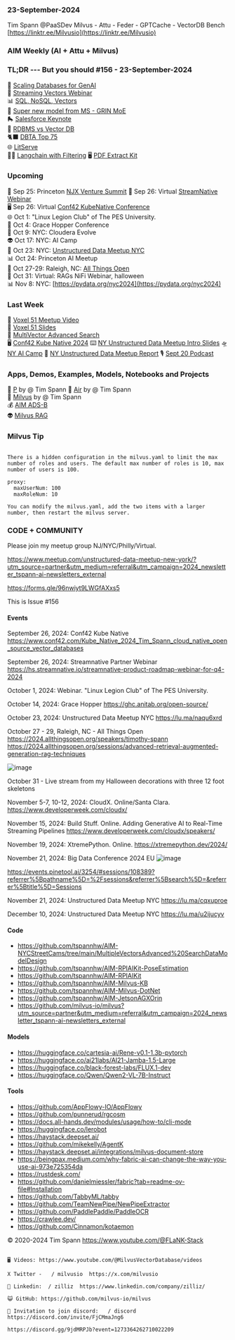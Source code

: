 ### 23-September-2024
Tim Spann @PaaSDev
Milvus - Attu - Feder - GPTCache - VectorDB Bench
[https://linktr.ee/Milvusio](https://linktr.ee/Milvusio)

### AIM Weekly (AI + Attu + Milvus)

### TL;DR --- But you should   #156 - 23-September-2024

📎 [Scaling Databases for GenAI](https://thenewstack.io/scaling-databases-to-meet-enterprise-genai-demands/)        <br/>
🤖 [Streaming Vectors Webinar](https://hs.streamnative.io/streamnative-product-roadmap-webinar-for-q4-2024)     <br/>
📊 [SQL, NoSQL, Vectors](https://thenewstack.io/sql-nosql-and-vectors-oh-my/)     <br/>
📱 [Super new model from MS - GRIN MoE](https://github.com/microsoft/GRIN-MoE)     <br/>
🛼 [Salesforce Keynote](https://www.youtube.com/watch?v=_Cs-xTQeGfo&ab_channel=Salesforce)    <br/>
📢 [RDBMS vs Vector DB](https://.com/@zilliz_learn/relational-databases-vs-vector-databases-dbd2c5d8055f)   <br/>
🐈‍⬛ [DBTA Top 75](https://www.dbta.com/BigDataQuarterly/Articles/Big-Data-75-Companies-Driving-Innovation-in-2024-165716.aspx?PageNum=7)<br/>
🌐 [LitServe](https://github.com/Lightning-AI/LitServe)<br/>
🐦‍🔥 [Langchain with Filtering](https://milvus.io/docs/integrate_with_langchain.md#Metadata-filtering)
🖥️ [PDF Extract Kit](https://github.com/opendatalab/PDF-Extract-Kit)

### Upcoming

🌃 Sep 25: Princeton [NJX Venture Summit](https://njxventuresummit.com/agenda/)
📡 Sep 26: Virtual [StreamNative Webinar](https://hs.streamnative.io/streamnative-product-roadmap-webinar-for-q4-2024) <br />
🖥️ Sep 26: Virtual [Conf42 KubeNative Conference](https://www.conf42.com/Kube_Native_2024_Tim_Spann_cloud_native_open_source_vector_databases) <br />
🌐 Oct 1: "Linux Legion Club" of The PES University. <br />
📡 Oct 4: Grace Hopper Conference <br />
🗽 Oct 9: NYC: Cloudera Evolve <br />
👽 Oct 17: NYC: AI Camp <br />
🚕 Oct 23: NYC: [Unstructured Data Meetup NYC](https://lu.ma/naqu6xrd)  <br/>
📊 Oct 24: Princeton AI Meetup   <br/>
📱 Oct 27-29: Raleigh, NC:  [All Things Open](https://2024.allthingsopen.org/sessions/advanced-retrieval-augmented-generation-rag-techniques)  <br/>
🎃 Oct 31: Virtual: RAGs NiFi Webinar, halloween  <br/>
📊 Nov 8: NYC: [https://pydata.org/nyc2024](https://pydata.org/nyc2024)  <br/>


### Last Week

🍔 [Voxel 51 Meetup Video](https://youtu.be/_u-qksXB7pQ?feature=shared) <br/>
🌃 [Voxel 51 Slides](https://www.slideshare.net/slideshow/09-12-2024-milvus-vector-database-used-for-sensor-data-rag/271636784) <br/>
🌆 [MultiVector Advanced Search](https://dzone.com/articles/multiple-vectors-and-advanced-search-data-model-design) <br/>
🖥️ [Conf42 Kube Native 2024](https://www.slideshare.net/slideshow/09-26-2024-conf-42-kube-native-unleashing-the-potential-of-cloud-native-open-source-vector-databases/271850898)
⌨️ [NY Unstructured Data Meetup Intro Slides](https://www.slideshare.net/slideshow/09-18-2024-nyc-meetup-vector-databases-102/271850947)
🛸 [NY AI Camp](https://medium.com/@tspann/pirates-of-the-ai-camp-too-hot-for-fall-e8591466b7c7)
🚕 [NY Unstructured Data Meetup Report](https://medium.com/@tspann/report-september-18-2024-meetup-43ad87625725)
🎙️ [Sept 20 Podcast](https://www.youtube.com/watch?v=Y31gapJIUho&ab_channel=Zilliz)

### Apps, Demos, Examples, Models, Notebooks and Projects

🚀 [P](https://medium.com/@tspann/partitioning-collections-by-name-395eb48a2238) by @ Tim Spann
🚀 [Air](https://github.com/tspannhw/AIM-AirQuality) by @ Tim Spann <br/>
🤖 [Milvus](https://github.com/tspannhw/AIM-Partioning)  by @ Tim Spann<br/>
💰 [AIM ADS-B](https://github.com/tspannhw/AIM-ADS-B) <br/>
👽 [Milvus RAG](https://www.slideshare.net/slideshow/09-12-2024-milvus-vector-database-used-for-sensor-data-rag/271636784) 

### Milvus Tip

````

There is a hidden configuration in the milvus.yaml to limit the max number of roles and users. The default max number of roles is 10, max number of users is 100.

proxy:
  maxUserNum: 100
  maxRoleNum: 10

You can modify the milvus.yaml, add the two items with a larger number, then restart the milvus server.

````

### CODE + COMMUNITY

Please join my meetup group NJ/NYC/Philly/Virtual. 

https://www.meetup.com/unstructured-data-meetup-new-york/?utm_source=partner&utm_medium=referral&utm_campaign=2024_newsletter_tspann-ai-newsletters_external

https://forms.gle/96nwiyt9LWGfAXxs5

This is Issue #156


#### Events


September 26, 2024: Conf42 Kube Native https://www.conf42.com/Kube_Native_2024_Tim_Spann_cloud_native_open_source_vector_databases

September 26, 2024:  Streamnative Partner Webinar
https://hs.streamnative.io/streamnative-product-roadmap-webinar-for-q4-2024

October 1, 2024:   Webinar. "Linux Legion Club" of The PES University.

October 14, 2024:  Grace Hopper
https://ghc.anitab.org/open-source/

October 23, 2024:   Unstructured Data Meetup NYC
https://lu.ma/naqu6xrd

October 27 - 29, Raleigh, NC - All Things Open
https://2024.allthingsopen.org/speakers/timothy-spann
https://2024.allthingsopen.org/sessions/advanced-retrieval-augmented-generation-rag-techniques

![image](https://github.com/tspannhw/FLiPStackWeekly/assets/18673814/2aae6f12-713b-473a-8d6c-38ec969aa811)

October 31 - Live stream from my Halloween decorations with three 12 foot skeletons

November 5-7, 10-12, 2024:  CloudX.  Online/Santa Clara. https://www.developerweek.com/cloudx/

November 15, 2024: Build Stuff. Online. Adding Generative AI to Real-Time Streaming Pipelines
https://www.developerweek.com/cloudx/speakers/

November 19, 2024: XtremePython. Online.
https://xtremepython.dev/2024/

November 21, 2024: Big Data Conference 2024 EU
![image](https://github.com/user-attachments/assets/e81fb929-0f82-418f-bd14-58288cb03b9a)

https://events.pinetool.ai/3254/#sessions/108389?referrer%5Bpathname%5D=%2Fsessions&referrer%5Bsearch%5D=&referrer%5Btitle%5D=Sessions

November 21, 2024:    Unstructured Data Meetup NYC
https://lu.ma/cqxuproe

December 10, 2024:  Unstructured Data Meetup NYC
https://lu.ma/u2ijucyv


#### Code

* https://github.com/tspannhw/AIM-NYCStreetCams/tree/main/MultipleVectorsAdvanced%20SearchDataModelDesign
* https://github.com/tspannhw/AIM-RPIAIKit-PoseEstimation
* https://github.com/tspannhw/AIM-RPIAIKit
* https://github.com/tspannhw/AIM-Milvus-KB
* https://github.com/tspannhw/AIM-Milvus-DotNet
* https://github.com/tspannhw/AIM-JetsonAGXOrin
* https://github.com/milvus-io/milvus?utm_source=partner&utm_medium=referral&utm_campaign=2024_newsletter_tspann-ai-newsletters_external


#### Models

* https://huggingface.co/cartesia-ai/Rene-v0.1-1.3b-pytorch
* https://huggingface.co/ai21labs/AI21-Jamba-1.5-Large
* https://huggingface.co/black-forest-labs/FLUX.1-dev
* https://huggingface.co/Qwen/Qwen2-VL-7B-Instruct



  
#### Tools

* https://github.com/AppFlowy-IO/AppFlowy
* https://github.com/punnerud/rgcosm
* https://docs.all-hands.dev/modules/usage/how-to/cli-mode
* https://huggingface.co/lerobot
* https://haystack.deepset.ai/
* https://github.com/mikekelly/AgentK
* https://haystack.deepset.ai/integrations/milvus-document-store
* https://beingpax.medium.com/why-fabric-ai-can-change-the-way-you-use-ai-973e725354da
* https://rustdesk.com/
* https://github.com/danielmiessler/fabric?tab=readme-ov-file#Installation
* https://github.com/TabbyML/tabby
* https://github.com/TeamNewPipe/NewPipeExtractor
* https://github.com/PaddlePaddle/PaddleOCR
* https://crawlee.dev/
* https://github.com/Cinnamon/kotaemon
  
&copy; 2020-2024 Tim Spann  https://www.youtube.com/@FLaNK-Stack


~~~~~~~~~~~~~~~ CONNECT ~~~~~~~~~~~~~~~

🖥️ Videos: https://www.youtube.com/@MilvusVectorDatabase/videos

X Twitter -   / milvusio  https://x.com/milvusio

🔗 Linkedin:  / zilliz  https://www.linkedin.com/company/zilliz/

😺 GitHub: https://github.com/milvus-io/milvus

🦾 Invitation to join discord:   / discord  https://discord.com/invite/FjCMmaJng6

https://discord.gg/9jdMRPJb?event=1273364262710022209
